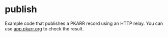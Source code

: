 # publish

Example code that publishes a PKARR record using an HTTP relay.
You can use [app.pkarr.org](https://app.pkarr.org) to check the result.

